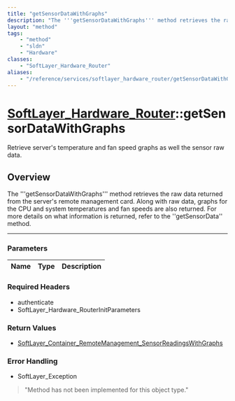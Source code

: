 ```yaml
---
title: "getSensorDataWithGraphs"
description: "The '''getSensorDataWithGraphs''' method retrieves the raw data returned from the server's remote management card. Along... "
layout: "method"
tags:
    - "method"
    - "sldn"
    - "Hardware"
classes:
    - "SoftLayer_Hardware_Router"
aliases:
    - "/reference/services/softlayer_hardware_router/getSensorDataWithGraphs"
---
```

# [SoftLayer_Hardware_Router](/reference/services/SoftLayer_Hardware_Router)::getSensorDataWithGraphs


Retrieve server's temperature and fan speed graphs as well the sensor raw data.


## Overview 
The '''getSensorDataWithGraphs''' method retrieves the raw data returned from the server's remote management card. Along with raw data, graphs for the CPU and system temperatures and fan speeds are also returned. For more details on what information is returned, refer to the ''getSensorData'' method. 

-----

### Parameters 
|Name | Type | Description |
| --- | --- | --- |


### Required Headers
* authenticate
* SoftLayer_Hardware_RouterInitParameters


### Return Values
* <a href='/reference/datatypes/SoftLayer_Container_RemoteManagement_SensorReadingsWithGraphs'>SoftLayer_Container_RemoteManagement_SensorReadingsWithGraphs </a>



### Error Handling

* SoftLayer_Exception 

> "Method has not been implemented for this object type." 



